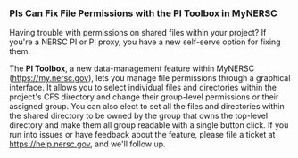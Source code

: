 ### PIs Can Fix File Permissions with the PI Toolbox in MyNERSC

Having trouble with permissions on shared files within your project? If you're 
a NERSC PI or PI proxy, you have a new self-serve option for fixing them. 

The **PI Toolbox**, a new data-management feature within MyNERSC 
(<https://my.nersc.gov>), lets you manage file permissions through a graphical 
interface. It allows you to select individual files and directories within the 
project's CFS directory and change their group-level permissions or their 
assigned group. You can also elect to set all the files and directories within 
the shared directory to be owned by the group that owns the top-level directory 
and make them all group readable with a single button click. If you run into 
issues or have feedback about the feature, please file a ticket at 
<https://help.nersc.gov>, and we'll follow up.
